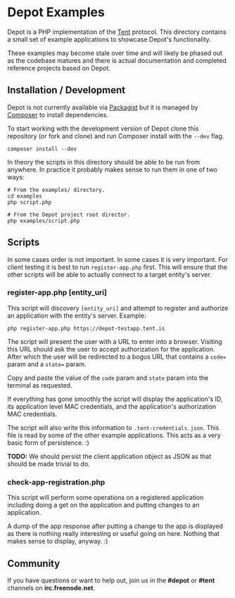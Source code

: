 Depot Examples
==============

Depot is a PHP implementation of the [Tent][1] protocol. This
directory contains a small set of example applications to
showcase Depot's functionality.

These examples may become stale over time and will likely be
phased out as the codebase matures and there is actual
documentation and completed reference projects based on Depot.


Installation / Development
--------------------------

Depot is not currently available via [Packagist][2] but it is
managed by [Composer][3] to install dependencies.

To start working with the development version of Depot clone
this repository (or fork and clone) and run Composer install
with the `--dev` flag.

    composer install --dev

In theory the scripts in this directory should be able to be
run from anywhere. In practice it probably makes sense to run
them in one of two ways:

    # From the examples/ directory.
    cd examples
    php script.php

    # From the Depot project root director.
    php examples/script.php


Scripts
-------

In some cases order is not important. In some cases it is very
important. For client testing it is best to run `register-app.php`
first. This will ensure that the other scripts will be able to
actually connect to a target entity's server.

### register-app.php [entity_uri]

This script will discovery `[entity_uri]` and attempt to register
and authorize an application with the entity's server. Example:

    php register-app.php https://depot-testapp.tent.is

The script will present the user with a URL to enter into a
browser. Visiting this URL should ask the user to accept authorization
for the application. After which the user will be redirected to a bogus
URL that contains a `code=` param and a `state=` param.

Copy and paste the value of the `code` param and `state` param into
the terminal as requested.

If everything has gone smoothly the script will display the application's
ID, its application level MAC credentials, and the application's
authorization MAC credentials.

The script will also write this information to `.tent-credentials.json`.
This file is read by some of the other example applications. This
acts as a very basic form of persistence. :)

**TODO:** We should persist the client application object as JSON as that
should be made trivial to do.


### check-app-registration.php

This script will perform some operations on a registered application
including doing a get on the application and putting changes to an
application.

A dump of the app response after putting a change to the app is displayed
as there is nothing really interesting or useful going on here. Nothing
that makes sense to display, anyway. :)



Community
---------

If you have questions or want to help out, join us in the
**#depot** or **#tent** channels on **irc.freenode.net**.


[1]: https://tent.io
[2]: https://packagist.org
[3]: http://getcomposer.org/

